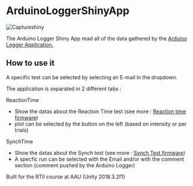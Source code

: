 # ArduinoLoggerShinyApp

![Captureshiny](https://user-images.githubusercontent.com/23449138/73439617-2d9e1180-4350-11ea-8d0f-f55f22f418cc.PNG)

The Arduino Logger Shiny App read all of the data gathered by the [Arduino Logger Application.](https://github.com/med-material/ArduinoLogger)

## How to use it

A specific test can be selected by selecting an E-mail in the dropdown.

The application is separated in 2 different tabs : 

ReactionTime
* Show the datas about the Reaction Time test (see more : [Reaction time firmware](https://github.com/med-material/ArduinoReactionSynchTests))
* plot can be selected by the button on the left (based on intensity or per trials)

SynchTime
* Show the datas about the Synch test (see more : [Synch Test firmware](https://github.com/med-material/ArduinoReactionSynchTests))
* A specfic run can be selected with the Email and/or with the comment section (comment pushed by the Arduino Logger)  

Built for the RTII course at AAU (Unity 2018.3.2f1)